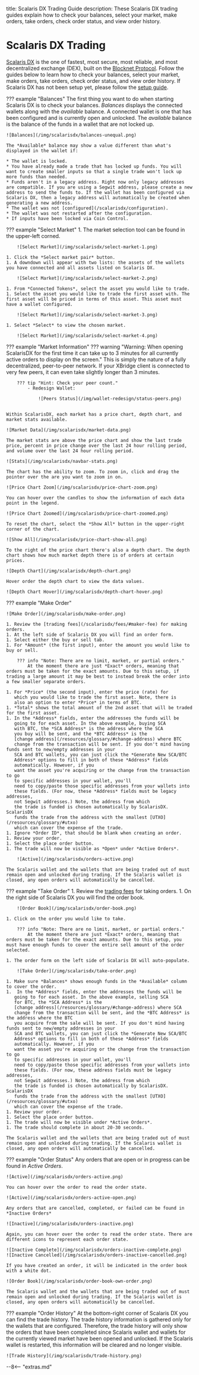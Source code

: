 title: Scalaris DX Trading Guide
description: These Scalaris DX trading guides explain how to check your balances, select your market, make orders, take orders, check order status, and view order history.


# Scalaris DX Trading
[Scalaris DX](/scalarisdx/introduction) is the  one of fastest, most secure, most reliable, and most decentralized exchange (DEX), built on the [Blocknet Protocol](/project/introduction). Follow the guides below to learn how to check your balances, select your market, make orders, take orders, check order status, and view order history. If Scalaris DX has not been setup yet, please follow the [setup guide](/scalarisdx/setup).


??? example "Balances"
	The first thing you want to do when starting Scalaris DX is to check your balances. *Balances* displays the connected wallets along with the *available* balance. A connected wallet is one that has been configured and is currently open and unlocked. The *available* balance is the balance of the funds in a wallet that are not locked up.

	![Balances](/img/scalarisdx/balances-unequal.png)

	The *Available* balance may show a value different than what's displayed in the wallet if:

	* The wallet is locked.
	* You have already made a trade that has locked up funds. You will want to create smaller inputs so that a single trade won't lock up more funds than needed.
	* Funds aren't in a legacy address. Right now only legacy addresses are compatible. If you are using a Segwit address, please create a new address to send the funds to. If the wallet has been configured via Scalaris DX, then a legacy address will automatically be created when generating a new address.
	* The wallet was not [configured](/scalarisdx/configuration).
	* The wallet was not restarted after the configuration.
	* If inputs have been locked via Coin Control.


??? example "Select Market"
	1. The market selection tool can be found in the upper-left corned.

		![Select Market](/img/scalarisdx/select-market-1.png)

	1. Click the *Select market pair* button.
	1. A downdown will appear with two lists: the assets of the wallets you have connected and all assets listed on Scalaris DX.

		![Select Market](/img/scalarisdx/select-market-2.png)

	1. From *Connected Tokens*, select the asset you would like to trade.
	1. Select the asset you would like to trade the first asset with. The first asset will be priced in terms of this asset. This asset must have a wallet configured.

		![Select Market](/img/scalarisdx/select-market-3.png)

	1. Select *Select* to view the chosen market.
		
		![Select Market](/img/scalarisdx/select-market-4.png)


??? example "Market Information"
	??? warning "Warning: When opening ScalarisDX for the first time it can take up to 3 minutes for all currently active orders to display on the screen."
		This is simply the nature of a fully decentralized, peer-to-peer network. If your
		XBridge client is connected to very few peers, it can even
		take slightly longer than 3 minutes.

		??? tip "Hint: Check your peer count."
			- Redesign Wallet:
 
				![Peers Status](/img/wallet-redesign/status-peers.png)


	Within ScalarisDX, each market has a price chart, depth chart, and market stats available.

	![Market Data](/img/scalarisdx/market-data.png)

	The market stats are above the price chart and show the last trade price, percent in price change over the last 24 hour rolling period, and volume over the last 24 hour rolling period.

	![Stats](/img/scalarisdx/navbar-stats.png)

	The chart has the ability to zoom. To zoom in, click and drag the pointer over the are you want to zoom in on.

	![Price Chart Zoom](/img/scalarisdx/price-chart-zoom.png)

	You can hover over the candles to show the information of each data point in the legend.

	![Price Chart Zoomed](/img/scalarisdx/price-chart-zoomed.png)

	To reset the chart, select the *Show All* button in the upper-right corner of the chart.

	![Show All](/img/scalarisdx/price-chart-show-all.png)

	To the right of the price chart there's also a depth chart. The depth chart shows how much market depth there is of orders at certain prices.

	![Depth Chart](/img/scalarisdx/depth-chart.png)

	Hover order the depth chart to view the data values.

	![Depth Chart Hover](/img/scalarisdx/depth-chart-hover.png)


??? example "Make Order"
	
	![Make Order](/img/scalarisdx/make-order.png)

	1. Review the [trading fees](/scalarisdx/fees/#maker-fee) for making orders.
	1. At the left side of Scalaris DX you will find an order form.
	1. Select either the buy or sell tab.
	1. For *Amount* (the first input), enter the amount you would like to buy or sell.

		??? info "Note: There are no limit, market, or partial orders."
			At the moment there are just *Exact* orders, meaning that orders must be taken for the exact amounts. Due to this setup, if trading a large amount it may be best to instead break the order into a few smaller separate orders.

	1. For *Price* (the second input), enter the price (rate) for
       which you would like to trade the first asset. Note, there is
       also an option to enter *Price* in terms of BTC.
	1. *Total* shows the total amount of the 2nd asset that will be traded for the first asset.
	1. In the *Address* fields, enter the addresses the funds will be
       going to for each asset. In the above example, buying SCA
       with BTC, the *SCA Address* is the address where the SCA
       you buy will be sent, and the *BTC Address* is the
       [change address](/resources/glossary/#change-address) where BTC
       change from the transaction will be sent. If you don't mind having funds sent to new/empty addresses in your
       SCA and BTC wallets, you can just click the *Generate New SCA/BTC
       Address* options to fill in both of these *Address* fields
       automatically. However, if you
       want the asset you're acquiring or the change from the transaction to go
       to specific addresses in your wallet, you'll
       need to copy/paste those specific addresses from your wallets into
       these fields. (For now, these *Address* fields must be legacy addresses,
       not Segwit addresses.) Note, the address from which
       the trade is funded is chosen automatically by ScalarisDX. ScalarisDX
       funds the trade from the address with the smallest [UTXO](/resources/glossary/#utxo)
       which can cover the expense of the trade.
	1. Ignore *Order ID*, that should be blank when creating an order.
	1. Review your order.
	1. Select the place order button.
	1. The trade will now be visible as *Open* under *Active Orders*.

		![Active](/img/scalarisdx/orders-active.png)

	The Scalaris wallet and the wallets that are being traded out of must remain open and unlocked during trading. If the Scalaris wallet is closed, any open orders will automatically be cancelled.


??? example "Take Order"
	1. Review the [trading fees](/scalarisdx/fees/#taker-fee) for taking orders.
	1. On the right side of Scalaris DX you will find the order book.

	    ![Order Book](/img/scalarisdx/order-book.png)

	1. Click on the order you would like to take.

		??? info "Note: There are no limit, market, or partial orders."
			At the moment there are just *Exact* orders, meaning that orders must be taken for the exact amounts. Due to this setup, you must have enough funds to cover the entire sell amount of the order selected.

	1. The order form on the left side of Scalaris DX will auto-populate.

		![Take Order](/img/scalarisdx/take-order.png)

	1. Make sure *Balances* shows enough funds in the *Available* column to cover the order.
	1.  In the *Address* fields, enter the addresses the funds will be
       going to for each asset. In the above example, selling SCA
       for BTC, the *SCA Address* is the
       [change address](/resources/glossary/#change-address) where SCA
       change from the transaction will be sent, and the *BTC Address* is the address where the BTC
       you acquire from the sale will be sent. If you don't mind having funds sent to new/empty addresses in your
       SCA and BTC wallets, you can just click the *Generate New SCA/BTC
       Address* options to fill in both of these *Address* fields
       automatically. However, if you
       want the asset you're acquiring or the change from the transaction to go
       to specific addresses in your wallet, you'll
       need to copy/paste those specific addresses from your wallets into
       these fields. (For now, these address fields must be legacy addresses,
       not Segwit addresses.) Note, the address from which
       the trade is funded is chosen automatically by ScalarisDX. ScalarisDX
       funds the trade from the address with the smallest [UTXO](/resources/glossary/#utxo)
       which can cover the expense of the trade.
	1. Review your order.
	1. Select the place order button.
	1. The trade will now be visible under *Active Orders*.
	1. The trade should complete in about 20-30 seconds.

	The Scalaris wallet and the wallets that are being traded out of must remain open and unlocked during trading. If the Scalaris wallet is closed, any open orders will automatically be cancelled.


??? example "Order Status"
	Any orders that are open or in progress can be found in *Active Orders*.

	![Active](/img/scalarisdx/orders-active.png)

	You can hover over the order to read the order state.

	![Active](/img/scalarisdx/orders-active-open.png)

	Any orders that are cancelled, completed, or failed can be found in *Inactive Orders*

	![Inactive](/img/scalarisdx/orders-inactive.png)

	Again, you can hover over the order to read the order state. There are different icons to represent each order state.

	![Inactive Complete](/img/scalarisdx/orders-inactive-complete.png)
	![Inactive Cancelled](/img/scalarisdx/orders-inactive-cancelled.png)

	If you have created an order, it will be indicated in the order book with a white dot.

	![Order Book](/img/scalarisdx/order-book-own-order.png)

	The Scalaris wallet and the wallets that are being traded out of must remain open and unlocked during trading. If the Scalaris wallet is closed, any open orders will automatically be cancelled.


??? example "Order History"
	At the bottom-right corner of Scalaris DX you can find the trade history. The trade history information is gathered only for the wallets that are configured. Therefore, the trade history will only show the orders that have been completed since Scalaris wallet and wallets for the currently viewed market have been opened and unlocked. If the Scalaris wallet is restarted, this information will be cleared and no longer visible.

	![Trade History](/img/scalarisdx/trade-history.png)











<script type="text/javascript">
// read instructions for related links in ../snippets/extras.md
var relatedLinks = [];
</script>

--8<-- "extras.md"





